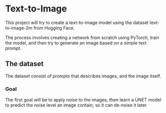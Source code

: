# Text-to-Image

This project will try to create a text-to-image model using the dataset text-to-image-2m from Hugging Face.

The process involves creating a network from scratch using PyTorch, train the model, and then try to generate an image based on a simple text prompt.

## The dataset

The dataset consist of prompts that describes images, and the image itself.

### Goal

The first goal will be to apply noise to the images, then learn a UNET model to predict the noise level an image contain, so it can de-noise it later.